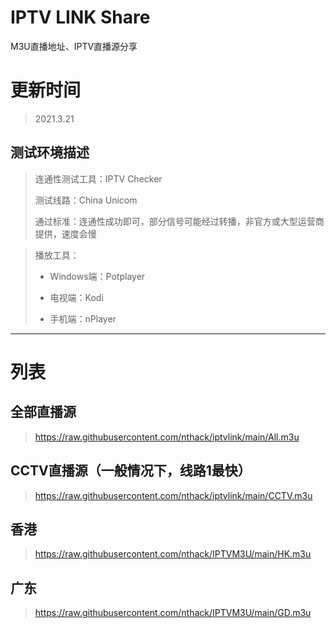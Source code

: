 # IPTV LINK Share
M3U直播地址、IPTV直播源分享

# 更新时间
> 2021.3.21



## 测试环境描述
> 连通性测试工具：IPTV Checker 
> 
> 测试线路：China Unicom
> 
> 通过标准：连通性成功即可，部分信号可能经过转播，非官方或大型运营商提供，速度会慢



> 播放工具：
> 
> * Windows端：Potplayer
> 
> * 电视端：Kodi
> 
> * 手机端：nPlayer


---

# 列表
## 全部直播源
> https://raw.githubusercontent.com/nthack/iptvlink/main/All.m3u

## CCTV直播源（一般情况下，线路1最快）
> https://raw.githubusercontent.com/nthack/iptvlink/main/CCTV.m3u

## 香港
> https://raw.githubusercontent.com/nthack/IPTVM3U/main/HK.m3u

## 广东
> https://raw.githubusercontent.com/nthack/IPTVM3U/main/GD.m3u



